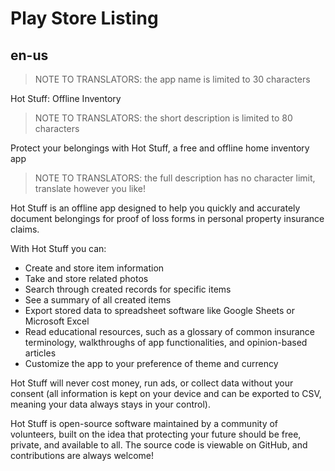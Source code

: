 # Play Store Listing
## en-us
> NOTE TO TRANSLATORS: the app name is limited to 30 characters

Hot Stuff: Offline Inventory 

> NOTE TO TRANSLATORS: the short description is limited to 80 characters

Protect your belongings with Hot Stuff, a free and offline home inventory app

> NOTE TO TRANSLATORS: the full description has no character limit, translate however you like!

Hot Stuff is an offline app designed to help you quickly and accurately document belongings for proof of loss forms in personal property insurance claims.

With Hot Stuff you can:
* Create and store item information
* Take and store related photos
* Search through created records for specific items
* See a summary of all created items
* Export stored data to spreadsheet software like Google Sheets or Microsoft Excel
* Read educational resources, such as a glossary of common insurance terminology, walkthroughs of app functionalities, and opinion-based articles
* Customize the app to your preference of theme and currency

Hot Stuff will never cost money, run ads, or collect data without your consent (all information is kept on your device and can be exported to CSV, meaning your data always stays in your control).

Hot Stuff is open-source software maintained by a community of volunteers, built on the idea that protecting your future should be free, private, and available to all. The source code is viewable on GitHub, and contributions are always welcome!
